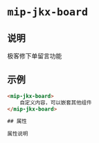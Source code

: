 # `mip-jkx-board`

## 说明

极客修下单留言功能

## 示例

```html
<mip-jkx-board>
    自定义内容，可以嵌套其他组件
</mip-jkx-board>

## 属性

属性说明
